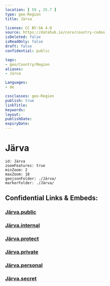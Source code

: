 ```yaml
---
location: [ 59 , 25.7 ] 
type: geo-Region
title: Järva

license: CC BY-SA 4.0
source: https://datahub.io/core/country-codes
isDeleted: false
isReadOnly: false
draft: false
confidential: public

tags:
- geo/Country/Region
aliases:
- Järva

Languages:
- de

cssclasses: geo-Region
publish: true
linkTitle: 
keywords: 
layout: 
publishDate: 
expiryDate: 
---
```


# Järva

```leaflet
id: Järva
zoomFeatures: true 
minZoom: 2 
maxZoom: 18
geojsonFolder: ./Järva/
markerFolder: ./Järva/
```


## Confidential Links & Embeds: 

### [Järva.public](/_public/\Earth\Continent\Europe\Europe~North\Estonia\Counties~EstoniaJärva.public.md) 

### [Järva.internal](/_internal/\Earth\Continent\Europe\Europe~North\Estonia\Counties~EstoniaJärva.internal.md) 

### [Järva.protect](/_protect/\Earth\Continent\Europe\Europe~North\Estonia\Counties~EstoniaJärva.protect.md) 

### [Järva.private](/_private/\Earth\Continent\Europe\Europe~North\Estonia\Counties~EstoniaJärva.private.md) 

### [Järva.personal](/_personal/\Earth\Continent\Europe\Europe~North\Estonia\Counties~EstoniaJärva.personal.md) 

### [Järva.secret](/_secret/\Earth\Continent\Europe\Europe~North\Estonia\Counties~EstoniaJärva.secret.md)

